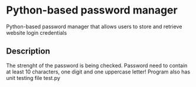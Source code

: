 # Python-based password manager

Python-based password manager that allows users to store and retrieve website login credentials

## Description

The strenght of the password is being checked. Password need to contain at least 10 characters, one digit and one uppercase letter! Program also has unit testing file test.py

